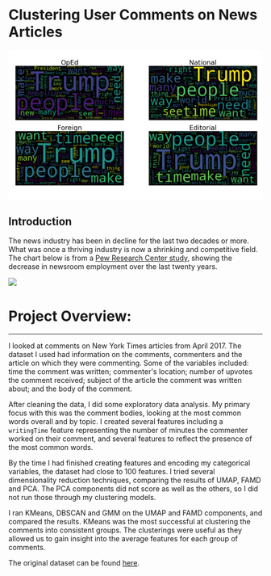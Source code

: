 # Clustering User Comments on News Articles
![](/images/wordclouds.png?raw=true "Example Images")
## Introduction

The news industry has been in decline for the last two decades or more. What was once a thriving industry is now a shrinking and competitive field. The chart below is from a [Pew Research Center study](https://www.pewresearch.org/fact-tank/2020/04/20/u-s-newsroom-employment-has-dropped-by-a-quarter-since-2008/), showing the decrease in newsroom employment over the last twenty years.

<img src=https://www.pewresearch.org/wp-content/uploads/2020/04/ft_2020.04.20_newsroomemployment_01.png>



# Project Overview:
---
I looked at comments on New York Times articles from April 2017. The dataset I used had information on the comments, commenters and the article on which they were commenting. Some of the variables included: time the comment was written; commenter's location; number of upvotes the comment received; subject of the article the comment was written about; and the body of the comment.

After cleaning the data, I did some exploratory data analysis. My primary focus with this was the comment bodies, looking at the most common words overall and by topic. I created several features including a `writingTime` feature representing the number of minutes the commenter worked on their comment, and several features to reflect the presence of the most common words.


By the time I had finished creating features and encoding my categorical variables, the dataset had close to 100 features. I tried several dimensionality reduction techniques, comparing the results of UMAP, FAMD and PCA. The PCA components did not score as well as the others, so I did not run those through my clustering models. 

I ran KMeans, DBSCAN and GMM on the UMAP and FAMD components, and compared the results. KMeans was the most successful at clustering the comments into consistent groups. The clusterings were useful as they allowed us to gain insight into the average features for each group of comments.


The original dataset can be found <a href='https://www.kaggle.com/aashita/nyt-comments?select=CommentsApril2017.csv'>here</a>.
